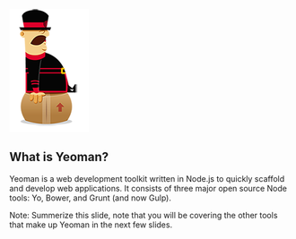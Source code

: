 ![Yeoman Package](../assets/images/yeoman-box.png)
## What is Yeoman?

Yeoman is a web development toolkit written in Node.js to quickly scaffold and develop web applications. It consists of three major open source Node tools: Yo, Bower, and Grunt (and now Gulp).

Note:
Summerize this slide, note that you will be covering the other tools that make
up Yeoman in the next few slides.